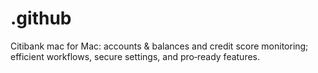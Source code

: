 # .github
Citibank mac for Mac: accounts &amp; balances and credit score monitoring; efficient workflows, secure settings, and pro‑ready features.

